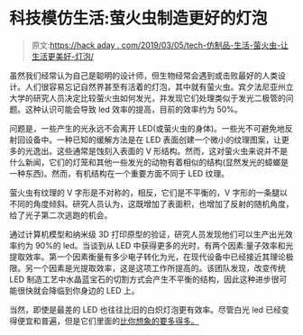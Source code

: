 # 科技模仿生活:萤火虫制造更好的灯泡

> 原文:[https://hack aday . com/2019/03/05/tech-仿制品-生活-萤火虫-让生活更美好-灯泡/](https://hackaday.com/2019/03/05/tech-imitates-life-fireflies-make-better-light-bulbs/)

虽然我们经常认为自己是聪明的设计师，但生物经常会遇到或击败最好的人类设计。人们很容易忘记自然界甚至有活着的灯泡，其中就有萤火虫。宾夕法尼亚州立大学的研究人员决定比较萤火虫如何发光，并发现它们处理类似于发光二极管的问题。这种认识可能会导致 led 效率的提高，目前的效率约为 50%。

问题是，一些产生的光永远不会离开 LED(或萤火虫的身体)。一些光不可避免地反射回设备中。一种已知的缓解方法是在 LED 表面创建一个微小的纹理图案，让更多的光逸出。这些通常是蚀刻入表面的 V 形结构。然而，这对萤火虫来说并不是什么新闻，它们的灯笼和其他一些发光的动物有着相似的结构(显然发光的蟑螂是一种东西)。然而，有机结构在一个重要方面不同于 LED 纹理。

萤火虫有纹理的 V 字形是不对称的，相反，它们是不平衡的，V 字形的一条腿以不同的角度倾斜。研究人员认为，这既增加了表面积，也增加了反射的随机角度，给了光子第二次逃跑的机会。

通过计算机模型和纳米级 3D 打印原型的验证，研究人员发现他们可以生产出光效率约为 90%的 led。当谈到从 LED 中获得更多的光时，有两个因素:量子效率和光提取效率。第一个因素衡量有多少电子转化为光，在现代设备中已经接近其理论极限。另一个因素是光提取效率，这是这项工作所提高的。该团队发现，改变传统 LED 制造工艺中水晶蓝宝石的切割方式会产生不平衡的结构，因此这种进步很可能很快就会降临到你身边的 LED 上。

当然，即使是最差的 LED 也往往比旧的白炽灯泡更有效率。尽管白光 led 已经变得便宜和普遍，但是它们里面的[比你想象的要多得多。](https://hackaday.com/2018/10/29/history-of-white-leds/)